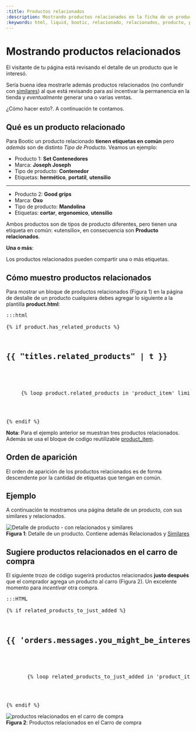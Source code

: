 ```yaml
---
:title: Productos relacionados
:description: Mostrando productos relacionados en la ficha de un producto
:keywords: html, liquid, bootic, relacionado, relacionados, producto, productos, related_products 
---
```


# Mostrando productos relacionados 


El visitante de tu página está revisando el detalle de un producto que le
interesó.

Sería buena idea mostrarle además productos relacionados (no confundir con
[similares][similares]) al que está revisando para así incentivar la permanencia en la tienda
y _eventualmente_ generar una o varias ventas.

¿Cómo hacer esto?. A continuación te contamos.

## Qué es un producto relacionado

Para Bootic un producto relacionado **tienen etiquetas en común** pero _además_ son
de distinto *Tipo de Producto*. Veamos un ejemplo:

* Producto 1: **Set Contenedores**
* Marca: **Joseph Joseph**
* Tipo de producto: **Contenedor**
* Etiquetas: **hermético**, **portatil**, **utensilio**

<hr />

* Producto 2: **Good grips**
* Marca: **Oxo**
* Tipo de producto: **Mandolina**
* Etiquetas: **cortar**, **ergonomico**, **utensilio**

Ambos productos son de tipos de producto diferentes, pero tienen una etiqueta en
común: «utensilio», en consecuencia son **Producto relacionados**.

<div class="note info">
  <p><strong>Una o más</strong>:</p>
  <p> Los productos relacionados pueden compartir una o más etiquetas.</p>
</div>

## Cómo muestro productos relacionados

Para mostrar un bloque de productos relacionados (Figura 1) en la página de destalle de un
producto cualquiera debes agregar lo siguiente a la plantilla **product.html**: 

<pre>:::html
<!-- product.html -->
{% if product.has_related_products %}
<div id="related-products">
  <h2>{{ "titles.related_products" | t }}</h2>
  <ul class="products clearfix">
  {% loop product.related_products in 'product_item' limit:3 %}
  </ul>
</div><!-- /related-products -->
{% endif %}
</pre>

**Nota**: Para el ejemplo anterior se muestran tres productos relacionados. Además
se usa el bloque de codigo reutilizable [product_item](/es/diseno/recetas/product-item).

## Orden de aparición

El orden de aparición de los productos relacionados es de forma descendente por la cantidad de etiquetas que
tengan en común.

## Ejemplo

A continuación te mostramos una página detalle de un producto, con sus similares y relacionados.

<div class="captura">
  <div class="c-contenido">
    <img src="/img/tutoriales/producto-detalle-relacionado-similar.jpg" alt="Detalle de producto - con
    relacionados y similares">
  </div>
  <div class="c-pie"><strong>Figura 1</strong>: Detalle de un producto. Contiene además Relacionados y <a href="/es/diseno/recetas/productos-similares" title="Productos Similares">Similares</a></div>
</div>

## Sugiere productos relacionados en el carro de compra

El siguiente trozo de código sugerirá productos relacionados **justo después** que el comprador agrega un producto
al carro (Figura 2). Un excelente momento para _incentivar_ otra compra.

<pre>:::HTML
<!-- cart.html -->
{% if related_products_to_just_added %}
<section class="product-list">
  <h2>{{ 'orders.messages.you_might_be_interested' | t }}</h2>
  <ul class="products row">
    {% loop related_products_to_just_added in 'product_item' limit:3 %}
  </ul>
</section>
{% endif %}
</pre>

<div class="captura">
  <div class="c-contenido">
    <img src="/img/tutoriales/carro-compra-productos-relacionados.png" title="productos relacionados en el
    carro de compra">
  </div>
  <div class="c-pie"><strong>Figura 2</strong>: Productos relacionados en el Carro de compra</div>
</div>


[similares]:/es/diseno/recetas/productos-similares "Definición de similares"
